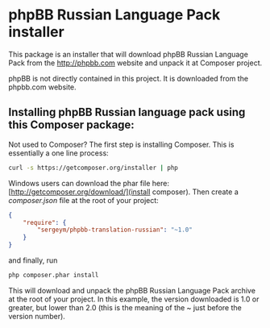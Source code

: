 phpBB Russian Language Pack installer
=========================

This package is an installer that will download phpBB Russian Language Pack from the http://phpbb.com website and unpack it at Composer project.

phpBB is not directly contained in this project. It is downloaded from the phpbb.com website.


Installing phpBB Russian language pack using this Composer package:
----------------------------------------------

Not used to Composer? The first step is installing Composer.
This is essentially a one line process:

```bash
curl -s https://getcomposer.org/installer | php
```

Windows users can download the phar file here: [http://getcomposer.org/download/](install composer).
Then create a *composer.json* file at the root of your project:

```json
{
    "require": {
        "sergeym/phpbb-translation-russian": "~1.0"
    }
}
```

and finally, run

```bash
php composer.phar install
```

This will download and unpack the phpBB Russian Language Pack archive at the root of your project.
In this example, the version downloaded is 1.0 or greater, but lower than 2.0 (this is the meaning of the ~ just before the version number).
